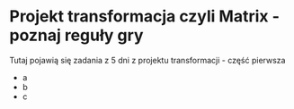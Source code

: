 # Projekt transformacja czyli Matrix - poznaj reguły gry

Tutaj pojawią się zadania z 5 dni z projektu transformacji - część pierwsza
- a
- b
- c
